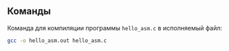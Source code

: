 ## Команды

Команда для компиляции программы `hello_asm.c` в исполняемый файл:

```bash
gcc -o hello_asm.out hello_asm.c
```
